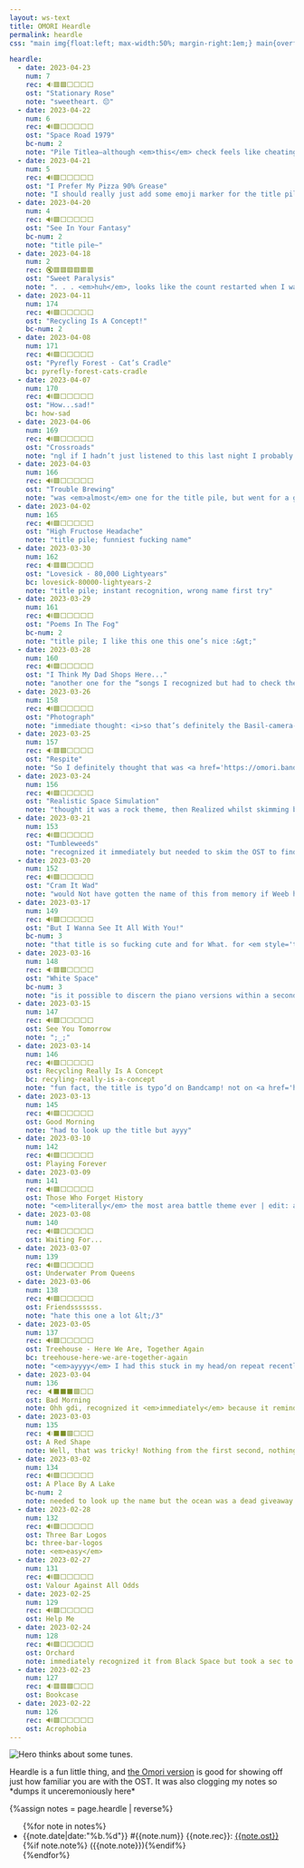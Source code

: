 ```yaml
---
layout: ws-text
title: OMORI Heardle
permalink: heardle
css: "main img{float:left; max-width:50%; margin-right:1em;} main{overflow:auto;} header.box{padding:.5em 1em;} .h-title{font-weight:bold; display:inline-block;} main li{margin:.5em 0;} li span{display:inline-block;}"

heardle:
  - date: 2023-04-23
    num: 7
    rec: 🔉🟥🟩⬜️⬜️⬜️⬜️
    ost: "Stationary Rose"
    note: "sweetheart. 😔"
  - date: 2023-04-22
    num: 6
    rec: 🔊🟩⬜️⬜️⬜️⬜️⬜️
    ost: "Space Road 1979"
    bc-num: 2
    note: "Pile Titlea—although <em>this</em> check feels like cheating tbh, because I’ve gone back to this one before…."
  - date: 2023-04-21
    num: 5
    rec: 🔊🟩⬜️⬜️⬜️⬜️⬜️
    ost: "I Prefer My Pizza 90% Grease"
    note: "I should really just add some emoji marker for the title pile but this whole page needs a revamp in general so."
  - date: 2023-04-20
    num: 4
    rec: 🔊🟩⬜️⬜️⬜️⬜️⬜️
    ost: "See In Your Fantasy"
    bc-num: 2
    note: "title pile~"
  - date: 2023-04-18
    num: 2
    rec: 🔇🟥🟥🟥🟥🟥🟥
    ost: "Sweet Paralysis"
    note: ". . . <em>huh</em>, looks like the count restarted when I wasn’t paying attention. anyway, first time I had <em>absolutely no clue</em> what I was listening to—which is a crying shame, I liked this boss! >:V ugh, sooo much I need to revisit in this game…. anyway, scant traces of Humphrey around 0:26? weird, weird boss. | edit: oh, I forgot there’s a skip button…."
  - date: 2023-04-11
    num: 174
    rec: 🔊🟩⬜️⬜️⬜️⬜️⬜️
    ost: "Recycling Is A Concept!"
    bc-num: 2
  - date: 2023-04-08
    num: 171
    rec: 🔊🟩⬜️⬜️⬜️⬜️⬜️
    ost: "Pyrefly Forest - Cat’s Cradle"
    bc: pyrefly-forest-cats-cradle
  - date: 2023-04-07
    num: 170
    rec: 🔊🟩⬜️⬜️⬜️⬜️⬜️
    ost: "How...sad!"
    bc: how-sad
  - date: 2023-04-06
    num: 169
    rec: 🔊🟩⬜️⬜️⬜️⬜️⬜️
    ost: "Crossroads"
    note: "ngl if I hadn’t just listened to this last night I probably would’ve thought it was <a href='https://omori.bandcamp.com/track/see-you-tomorrow'>See You Tomorrow</a>…"
  - date: 2023-04-03
    num: 166
    rec: 🔊🟩⬜️⬜️⬜️⬜️⬜️
    ost: "Trouble Brewing"
    note: "was <em>almost</em> one for the title pile, but went for a guess and got it!"
  - date: 2023-04-02
    num: 165
    rec: 🔊🟩⬜️⬜️⬜️⬜️⬜️
    ost: "High Fructose Headache"
    note: "title pile; funniest fucking name"
  - date: 2023-03-30
    num: 162
    rec: 🔉🟥🟩⬜️⬜️⬜️⬜️
    ost: "Lovesick - 80,000 Lightyears"
    bc: lovesick-80000-lightyears-2
    note: "title pile; instant recognition, wrong name first try"
  - date: 2023-03-29
    num: 161
    rec: 🔊🟩⬜️⬜️⬜️⬜️⬜️
    ost: "Poems In The Fog"
    bc-num: 2
    note: "title pile; I like this one this one’s nice :&gt;"
  - date: 2023-03-28
    num: 160
    rec: 🔊🟩⬜️⬜️⬜️⬜️⬜️
    ost: "I Think My Dad Shops Here..."
    note: "another one for the “songs I recognized but had to check the name of” pile"
  - date: 2023-03-26
    num: 158
    rec: 🔊🟩⬜️⬜️⬜️⬜️⬜️
    ost: "Photograph"
    note: "immediate thought: <i>so that’s definitely the Basil-camera-cutscene track but what the hell is it called</i>. &gt;&nbsp;skims bandcamp &gt;&nbsp;the title …<em>That Said</em> I do not ever remember hearing it with piano?? was that the one cutscene where Basil turns around ominously"
  - date: 2023-03-25
    num: 157
    rec: 🔉🟥🟩⬜️⬜️⬜️⬜️
    ost: "Respite"
    note: "So I definitely thought that was <a href='https://omori.bandcamp.com/track/calm'>Calm</a>, partially because Weeb (whose day changes ahead of mine) was convinced it was Black&nbsp;Space but also it definitely does sound like “Calm”. <em>curious.</em> but after getting that wrong, didn’t even keep listening; just went “.&nbsp;.&nbsp;.&nbsp;? <em style='text-transform:uppercase;font-style:normal;'>oh <a href='https://piped.video/watch?v=X9H41sI96hU'>silencio</a></em>”"
  - date: 2023-03-24
    num: 156
    rec: 🔊🟩⬜️⬜️⬜️⬜️⬜️
    ost: "Realistic Space Simulation"
    note: "thought it was a rock theme, then Realized whilst skimming bandcamp"
  - date: 2023-03-21
    num: 153
    rec: 🔊🟩⬜️⬜️⬜️⬜️⬜️
    ost: "Tumbleweeds"
    note: "recognized it immediately but needed to skim the OST to find the name… A+ extremely fitting title"
  - date: 2023-03-20
    num: 152
    rec: 🔊🟩⬜️⬜️⬜️⬜️⬜️
    ost: "Cram It Wad"
    note: "would Not have gotten the name of this from memory if Weeb hadn’t quizzed me on it recently, ayyy"
  - date: 2023-03-17
    num: 149
    rec: 🔊🟩⬜️⬜️⬜️⬜️⬜️
    ost: "But I Wanna See It All With You!"
    bc-num: 3
    note: "that title is so fucking cute and for What. for <em style='text-transform:uppercase;'>what!!!</em>"
  - date: 2023-03-16
    num: 148
    rec: 🔉🟥🟩⬜️⬜️⬜️⬜️
    ost: "White Space"
    bc-num: 3
    note: "is it possible to discern the piano versions within a second, I wonder?"
  - date: 2023-03-15
    num: 147
    rec: 🔊🟩⬜️⬜️⬜️⬜️⬜️
    ost: See You Tomorrow
    note: ";_;"
  - date: 2023-03-14
    num: 146
    rec: 🔊🟩⬜️⬜️⬜️⬜️⬜️
    ost: Recycling Really Is A Concept
    bc: recyling-really-is-a-concept
    note: "fun fact, the title is typo’d on Bandcamp! not on <a href='https://piped.video/watch?v=nlIMTln7ZGI'>the YouTube upload</a> though so it looks like a genuine oversight"
  - date: 2023-03-13
    num: 145
    rec: 🔊🟩⬜️⬜️⬜️⬜️⬜️
    ost: Good Morning
    note: "had to look up the title but ayyy"
  - date: 2023-03-10
    num: 142
    rec: 🔊🟩⬜️⬜️⬜️⬜️⬜️
    ost: Playing Forever
  - date: 2023-03-09
    num: 141
    rec: 🔊🟩⬜️⬜️⬜️⬜️⬜️
    ost: Those Who Forget History
    note: "<em>literally</em> the most area battle theme ever | edit: also, the irony of me continually forgetting the last word of the title,,,"
  - date: 2023-03-08
    num: 140
    rec: 🔊🟩⬜️⬜️⬜️⬜️⬜️
    ost: Waiting For...
  - date: 2023-03-07
    num: 139
    rec: 🔊🟩⬜️⬜️⬜️⬜️⬜️
    ost: Underwater Prom Queens
  - date: 2023-03-06
    num: 138
    rec: 🔊🟩⬜️⬜️⬜️⬜️⬜️
    ost: Friendsssssss.
    note: "hate this one a lot &lt;/3"
  - date: 2023-03-05
    num: 137
    rec: 🔊🟩⬜️⬜️⬜️⬜️⬜️
    ost: Treehouse - Here We Are, Together Again
    bc: treehouse-here-we-are-together-again
    note: "<em>ayyyy</em> I had this stuck in my head/on repeat recently!"
  - date: 2023-03-04
    num: 136
    rec: 🔈⬛️⬛️⬛️🟩⬜️⬜️
    ost: Bad Morning
    note: Ohh gdi, recognized it <em>immediately</em> because it reminds me of <i>deltarune</i>. No clue when it played, though; third section rang more of a bell but still not specific enough. Took <em>ages</em> to find it in the OST after that >:V
  - date: 2023-03-03
    num: 135
    rec: 🔉⬛️⬛️🟩⬜️⬜️⬜️
    ost: A Red Shape
    note: Well, that was tricky! Nothing from the first second, nothing <em>recognizable</em> from the second, and at the third try I just speedran everything short from the OST. (Along the way, discovered that cursed Something battle theme is indeed on the OST (wiki fails again there); it's <a href="https://omori.bandcamp.com/track/fade">#066 Fade</a>.)
  - date: 2023-03-02
    num: 134
    rec: 🔊🟩⬜️⬜️⬜️⬜️⬜️
    ost: A Place By A Lake
    bc-num: 2
    note: needed to look up the name but the ocean was a dead giveaway
  - date: 2023-02-28
    num: 132
    rec: 🔊🟩⬜️⬜️⬜️⬜️⬜️
    ost: Three Bar Logos
    bc: three-bar-logos
    note: <em>easy</em>
  - date: 2023-02-27
    num: 131
    rec: 🔊🟩⬜️⬜️⬜️⬜️⬜️
    ost: Valour Against All Odds
  - date: 2023-02-25
    num: 129
    rec: 🔊🟩⬜️⬜️⬜️⬜️⬜️
    ost: Help Me
  - date: 2023-02-24
    num: 128
    rec: 🔊🟩⬜️⬜️⬜️⬜️⬜️
    ost: Orchard
    note: immediately recognized it from Black Space but took a sec to remember the name
  - date: 2023-02-23
    num: 127
    rec: 🔉🟥🟥🟩⬜️⬜️⬜️
    ost: Bookcase
  - date: 2023-02-22
    num: 126
    rec: 🔊🟩⬜️⬜️⬜️⬜️⬜️
    ost: Acrophobia
---
```

<img src="{%include url.html%}/assets/img/misc/herothonk.png" alt="Hero thinks about some tunes." title="Hero thinks about some tunes."/>

Heardle is a fun little thing, and [the <span class="omo">Omori</span> version](https://omori-heardle-2-5.glitch.me/) is good for showing off just how familiar you are with the OST. It was also clogging my notes so \*dumps it unceremoniously here\*

{%assign notes = page.heardle | reverse%}
<ul>{%for note in notes%}<li><span>{{note.date|date:"%b.%d"}}</span> #{{note.num}} <span>{{note.rec}}</span>: <span><a href="https://omori.bandcamp.com/track/{%if note.bc%}{{note.bc}}{%else%}{{note.ost|downcase|replace:' ','-'|remove:'.'|remove:','|remove:'!'|remove:'%'}}{%if note.bc-num%}-{{note.bc-num}}{%endif%}{%endif%}" class="h-title">{{note.ost}}</a></span>{%if note.note%} ({{note.note}}){%endif%}</li>{%endfor%}</ul>